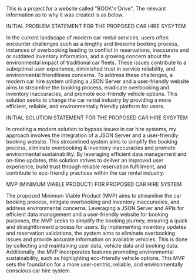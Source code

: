 This is a project for a website called "BOOK'n'Drive". The relevant information as to why it was created is as below.

INITIAL PROBLEM STATEMENT FOR THE PROPOSED CAR HIRE SYSYTEM


In the current landscape of modern car rental services, users often encounter challenges such as a lengthy and tiresome booking process, instances of overbooking leading to conflict in reservations, inaccurate and or outdated inventory information, and a growing concern about the environmental impact of traditional car fleets.
These issues contribute to a suboptimal user experience, diminished trust in service reliability, and environmental friendliness concerns.
To address these challenges, a modern car hire system utilizing a JSON Server and a user-friendly website aims to streamline the booking process, eradicate overbooking and inventory inaccuracies, and promote eco-friendly vehicle options.
This solution seeks to change the car rental industry by providing a more efficient, reliable, and environmentally friendly platform for users.


INITIAL SOLUTION STATEMENT FOR THE PROPOSED CAR HIRE SYSYTEM

In creating a modern solution to bypass issues in car hire systems, my approach involves the integration of a JSON Server and a user-friendly booking website.
This streamlined system aims to simplify the booking process, eliminate overbooking & inventory inaccuracies and promote environmental sustainability.
By leveraging efficient data management and on-time updates, this solution strives to deliver an improved user experience, build trust through reliable reservation fulfillment, and contribute to eco-friendly practices within the car rental industry.


MVP (MINIMUM VIABLE PRODUCT) FOR PROPOSED CAR HIRE SYSTEM

The proposed Minimum Viable Product (MVP) aims to streamline the car booking process, mitigate overbooking and inventory inaccuracies, and address environmental concerns.
Leveraging a JSON Server and APIs for efficient data management and a user-friendly website for booking purposes, the MVP seeks to simplify the booking journey, ensuring a quick and straightforward process for users.
By implementing inventory updates and reservation validations, the system aims to eliminate overbooking issues and provide accurate information on available vehicles. This is done by collecting and maintaining user data, vehicle data and booking data.
Additionally, the MVP incorporates features promoting environmental sustainability, such as highlighting eco-friendly vehicle options. 
This MVP sets the foundation for a more user-centric, reliable, and environmentally conscious car hire system.